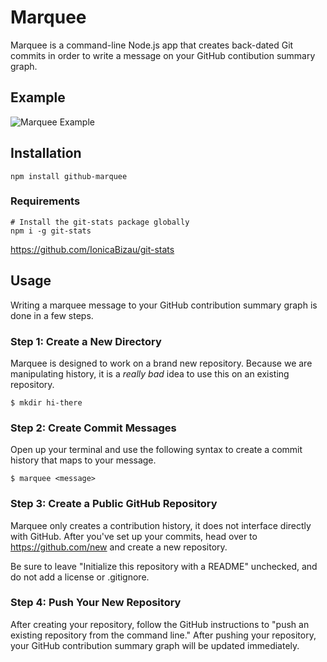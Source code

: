 # Marquee

Marquee is a command-line Node.js app that creates back-dated Git commits in
order to write a message on your GitHub contibution summary graph.

## Example

![Marquee Example](/images/example.png)

## Installation

```
npm install github-marquee
```
### Requirements

```
# Install the git-stats package globally
npm i -g git-stats
```
https://github.com/IonicaBizau/git-stats

## Usage

Writing a marquee message to your GitHub contribution summary graph is done in
a few steps.

### Step 1: Create a New Directory

Marquee is designed to work on a brand new repository. Because we are
manipulating history, it is a *really bad* idea to use this on an existing
repository.

```
$ mkdir hi-there
```

### Step 2: Create Commit Messages

Open up your terminal and use the following syntax to create a commit history
that maps to your message.

```
$ marquee <message>
```

### Step 3: Create a Public GitHub Repository

Marquee only creates a contribution history, it does not interface directly
with GitHub. After you've set up your commits, head over to
https://github.com/new and create a new repository.

Be sure to leave "Initialize this repository with a README" unchecked, and do
not add a license or .gitignore.

### Step 4: Push Your New Repository

After creating your repository, follow the GitHub instructions to "push an
existing repository from the command line." After pushing your repository, your
GitHub contribution summary graph will be updated immediately.
